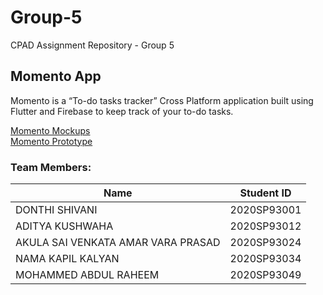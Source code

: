 # Group-5
CPAD Assignment Repository - Group 5

## Momento App
Momento is a “To-do tasks tracker” Cross Platform application built using Flutter and Firebase to keep track of your to-do tasks.

[Momento Mockups](https://www.figma.com/file/NPiSR38novzIFDHjLMOpIJ/Momento?node-id=0%3A1)</br>
[Momento Prototype](https://www.figma.com/proto/NPiSR38novzIFDHjLMOpIJ/Momento?page-id=0%3A1&node-id=1%3A4&viewport=307%2C48%2C0.35&scaling=scale-down&starting-point-node-id=1%3A4)

### Team Members:

|Name |	Student ID|
|-----|-----------|
|DONTHI SHIVANI |	2020SP93001|
|ADITYA KUSHWAHA |	2020SP93012|
|AKULA SAI VENKATA AMAR VARA PRASAD	|2020SP93024|
|NAMA KAPIL KALYAN	|2020SP93034|
|MOHAMMED ABDUL RAHEEM| 2020SP93049|

